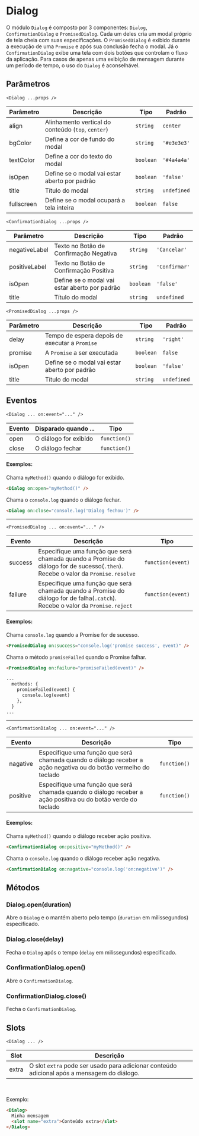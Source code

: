 # Dialog

O módulo `Dialog` é composto por 3 componentes: `Dialog`, `ConfirmationDialog` e `PromisedDialog`. Cada um deles cria um modal próprio de tela cheia com suas especificações.
O `PromisedDialog` é exibido durante a execução de uma `Promise` e após sua conclusão fecha o modal. Já o `ConfirmationDialog` exibe uma tela com dois botões que controlam o fluxo da aplicação. Para casos de apenas uma exibição de mensagem durante um período de tempo, o uso do `Dialog` é aconselhável.

<!-- @example ./example/Example.html -->

## Parâmetros

`<Dialog ...props />`

| Parâmetro   | Descrição                                              | Tipo            | Padrão     |
|-------------|--------------------------------------------------------|-----------------|------------|
| align       | Alinhamento vertical do conteúdo (`top`, `center`)     | `string`        | `center`   |
| bgColor     | Define a cor de fundo do modal                         | `string`        | `'#e3e3e3'`|
| textColor   | Define a cor do texto do modal                         | `boolean`       | `'#4a4a4a'`|
| isOpen      | Define se o modal vai estar aberto por padrão          | `boolean`       | `'false'`  |
| title       | Título do modal                                        | `string`        | `undefined`|
| fullscreen  | Define se o modal ocupará a tela inteira               | `boolean`       | `false`    |

`<ConfirmationDialog ...props />`

| Parâmetro     | Descrição                                              | Tipo            | Padrão       |
|---------------|--------------------------------------------------------|-----------------|--------------|
| negativeLabel | Texto no Botão de Confirmação Negativa                 | `string`        | `'Cancelar'` |
| positiveLabel | Texto no Botão de Confirmação Positiva                 | `string`        | `'Confirmar'`|
| isOpen        | Define se o modal vai estar aberto por padrão          | `boolean`       | `'false'`    |
| title         | Título do modal                                        | `string`        | `undefined`  |

`<PromisedDialog ...props />`

| Parâmetro   | Descrição                                               | Tipo            | Padrão     |
|-------------|---------------------------------------------------------|-----------------|------------|
| delay       | Tempo de espera depois de executar a `Promise`          | `string`        | `'right'`  |
| promise     | A `Promise` a ser executada                             | `boolean`       | `false`    |
| isOpen      | Define se o modal vai estar aberto por padrão           | `boolean`       | `'false'`  |
| title       | Título do modal                                         | `string`        | `undefined`|

## Eventos

`<Dialog ... on:event="..." />`

| Evento   | Disparado quando ...  | Tipo              |
|----------|-----------------------|-------------------|
| open     | O diálogo for exibido | `function()`      |
| close    | O diálogo fechar      | `function()`      |

#### Exemplos:

Chama `myMethod()` quando o diálogo for exibido.
```html
<Dialog on:open="myMethod()" />
```


Chama o `console.log` quando o diálogo fechar.
```html
<Dialog on:close="console.log('Dialog fechou')" />
```

---

`<PromisedDialog ... on:event="..." />`

| Evento   | Descrição                                                                                                                        | Tipo              |
|----------|----------------------------------------------------------------------------------------------------------------------------------|-------------------|
| success  | Especifique uma função que será chamada quando a Promise do diálogo for de sucesso(`.then`). Recebe o valor da `Promise.resolve` | `function(event)` |
| failure  | Especifique uma função que será chamada quando a Promise do diálogo for de falha(`.catch`). Recebe o valor da `Promise.reject`   | `function(event)` |

#### Exemplos:

Chama `console.log` quando a Promise for de sucesso.
```html
<PromisedDialog on:success="console.log('promise success', event)" />
```

Chama o método `promiseFailed` quando o Promise falhar.
```html
<PromisedDialog on:failure="promiseFailed(event)" />

...
  methods: {
    promiseFailed(event) {
      console.log(event)
    },
  }
...


```
---

`<ConfirmationDialog ... on:event="..." />`

| Evento   | Descrição                                                                                                        | Tipo         |
|----------|------------------------------------------------------------------------------------------------------------------|------------- |
| nagative | Especifique uma função que será chamada quando o diálogo receber a ação negativa ou do botão vermelho do teclado | `function()` |
| positive | Especifique uma função que será chamada quando o diálogo receber a ação positiva ou do botão verde do teclado    | `function()` |

#### Exemplos:

Chama `myMethod()` quando o diálogo receber ação positiva.
```html
<ConfirmationDialog on:positive="myMethod()" />
```


Chama o `console.log` quando o diálogo receber ação negativa.
```html
<ConfirmationDialog on:nagative="console.log('on:negative')" />
```


## Métodos

### Dialog.open(duration)

Abre o `Dialog` e o mantém aberto pelo tempo (`duration` em milissegundos) especificado.

### Dialog.close(delay)

Fecha o `Dialog` após o tempo (`delay` em milissegundos) especificado.


### ConfirmationDialog.open()

Abre o `ConfirmationDialog`.

### ConfirmationDialog.close()

Fecha o `ConfirmationDialog`.

## Slots

`<Dialog ... />`

| Slot   | Descrição                                                                                   |
|--------|---------------------------------------------------------------------------------------------|
| extra  | O slot `extra` pode ser usado para adicionar conteúdo adicional após a mensagem do diálogo. |

<br/>

Exemplo:

```html
<Dialog>
  Minha mensagem
  <slot name="extra">Conteúdo extra</slot>
</Dialog>
```


